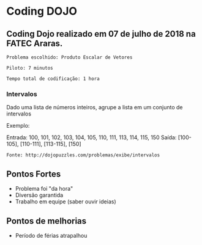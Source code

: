 # Coding DOJO


## Coding Dojo realizado em 07 de julho de 2018 na FATEC Araras.

	Problema escolhido: Produto Escalar de Vetores

	Piloto: 7 minutos

	Tempo total de codificação: 1 hora


### Intervalos

Dado uma lista de números inteiros, agrupe a lista em um conjunto
de intervalos

Exemplo:

Entrada: 100, 101, 102, 103, 104, 105, 110, 111, 113, 114, 115,
150
Saída: [100-105], [110-111], [113-115], [150]

	Fonte: http://dojopuzzles.com/problemas/exibe/intervalos


## Pontos Fortes

- Problema foi "da hora"
- Diversão garantida
- Trabalho em equipe (saber ouvir ideias)


## Pontos de melhorias

- Período de férias atrapalhou
